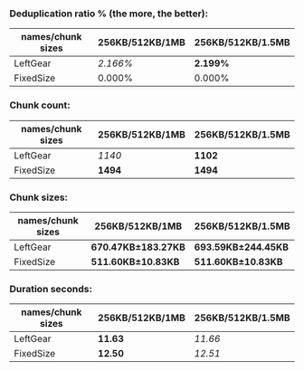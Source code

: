 ### Deduplication ratio % (the more, the better):

| names/chunk sizes | 256KB/512KB/1MB | 256KB/512KB/1.5MB |
| --------------- | ------------- | --------------- |
| LeftGear        | *2.166%*      | **2.199%**      |
| FixedSize       | 0.000%        | 0.000%          |

### Chunk count:

| names/chunk sizes | 256KB/512KB/1MB | 256KB/512KB/1.5MB |
| --------------- | ------------- | --------------- |
| LeftGear        | *1140*        | **1102**        |
| FixedSize       | **1494**      | **1494**        |

### Chunk sizes:

| names/chunk sizes | 256KB/512KB/1MB      | 256KB/512KB/1.5MB    |
| --------------- | -------------------- | -------------------- |
| LeftGear        | **670.47KB±183.27KB** | **693.59KB±244.45KB** |
| FixedSize       | **511.60KB±10.83KB** | **511.60KB±10.83KB** |

### Duration seconds:

| names/chunk sizes | 256KB/512KB/1MB | 256KB/512KB/1.5MB |
| --------------- | ------------- | --------------- |
| LeftGear        | **11.63**     | *11.66*         |
| FixedSize       | **12.50**     | *12.51*         |
